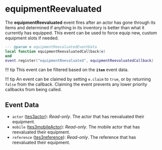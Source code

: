 # equipmentReevaluated

The **equipmentReevaluated** event fires after an actor has gone through its items and determined if anything in its inventory is better than what it currently has equipped. This event can be used to force equip new, custom equipment slots if needed.

```lua
--- @param e equipmentReevaluatedEventData
local function equipmentReevaluatedCallback(e)
end
event.register("equipmentReevaluated", equipmentReevaluatedCallback)
```

!!! tip
	This event can be filtered based on the **`item`** event data.

!!! tip
	An event can be claimed by setting `e.claim` to `true`, or by returning `false` from the callback. Claiming the event prevents any lower priority callbacks from being called.

## Event Data

* `actor` ([tes3actor](../../types/tes3actor)): *Read-only*. The actor that has reevaluated their equipment.
* `mobile` ([tes3mobileActor](../../types/tes3mobileActor)): *Read-only*. The mobile actor that has reevaluated their equipment.
* `reference` ([tes3reference](../../types/tes3reference)): *Read-only*. The reference that has reevaluated their equipment.

